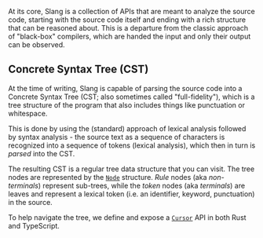 At its core, Slang is a collection of APIs that are meant to analyze the source code, starting with the source code itself and ending with a rich structure that can be reasoned about. This is a departure from the classic approach of "black-box" compilers, which are handed the input and only their output can be observed.

## Concrete Syntax Tree (CST)

At the time of writing, Slang is capable of parsing the source code into a Concrete Syntax Tree (CST; also sometimes called "full-fidelity"), which is a tree structure of the program that also includes things like punctuation or whitespace.

This is done by using the (standard) approach of lexical analysis followed by syntax analysis - the source text as a sequence of characters is recognized into a sequence of tokens (lexical analysis), which then in turn is _parsed_ into the CST.

The resulting CST is a regular tree data structure that you can visit. The tree nodes are represented by the [`Node`](https://docs.rs/slang_solidity/latest/slang_solidity/cst/enum.Node.html) structure. _Rule_ nodes (aka _non-terminals_) represent sub-trees, while the _token_ nodes (aka _terminals_) are leaves and represent a lexical token (i.e. an identifier, keyword, punctuation) in the source.

To help navigate the tree, we define and expose a [`Cursor`](https://docs.rs/slang_solidity/latest/slang_solidity/cursor/struct.Cursor.html) API in both Rust and TypeScript.
